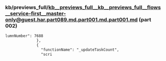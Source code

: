 ### kb/previews_full/kb__previews_full__kb__previews_full__flows__service-first__master-only@guest.har.part089.md.part001.md.part001.md (part 002)

```md
lumnNumber": 7688
              },
              {
                "functionName": "_updateTaskCount",
                "scri
```

```
